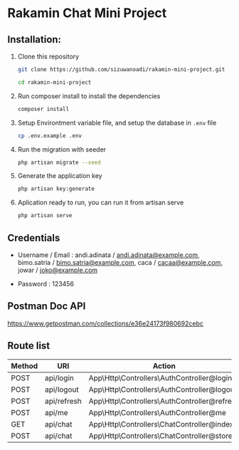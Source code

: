 # Rakamin Chat Mini Project

## Installation:
1. Clone this repository
    ```bash
    git clone https://github.com/sizuwanoadi/rakamin-mini-project.git

    cd rakamin-mini-project
    ```

2. Run composer install to install the dependencies
   ```bash
   composer install
   ```

3. Setup Environtment variable file, and setup the database in <code>.env</code> file
   ```bash
   cp .env.example .env
   ```

4. Run the migration with seeder
   ```bash
   php artisan migrate --seed
   ```

5. Generate the application key
   ```bash
   php artisan key:generate
   ```

6. Aplication ready to run, you can run it from artisan serve
   ```bash
   php artisan serve
   ```

## Credentials
- Username / Email : 
andi.adinata / andi.adinata@example.com,
bimo.satria / bimo.satria@example.com,
caca / cacaa@example.com,
jowar / joko@example.com

- Password : 123456

## Postman Doc API
https://www.getpostman.com/collections/e36e24173f980692cebc

## Route list

| Method    | URI                             |  Action                  |
|-----------|---------------------------------|--------------------------|
| POST       | api/login | App\Http\Controllers\AuthController@login  |
| POST       | api/logout | App\Http\Controllers\AuthController@logout  |
| POST       | api/refresh | App\Http\Controllers\AuthController@refresh |
| POST       | api/me | App\Http\Controllers\AuthController@me  |
| GET        | api/chat | App\Http\Controllers\ChatController@index  |
| POST       | api/chat | App\Http\Controllers\ChatController@store  |

